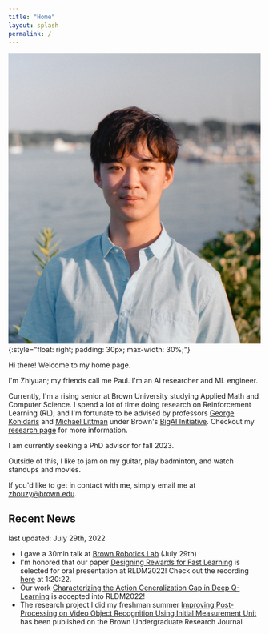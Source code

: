```yaml
---
title: "Home"
layout: splash
permalink: /
---
```


![Zhiyuan Paul Zhou](./images/profile.JPG)
{:style="float: right; padding: 30px; max-width: 30%;"}

Hi there! Welcome to my home page. 

I'm Zhiyuan; my friends call me Paul. I'm an AI researcher and ML engineer.

Currently, I'm a rising senior at Brown University studying Applied Math and Computer Science. I spend a lot of time doing research on Reinforcement Learning (RL), and I'm fortunate to be advised by professors [George Konidaris](https://cs.brown.edu/people/gdk/) and [Michael Littman](https://www.littmania.com) under Brown's [BigAI Initiative](http://bigai.cs.brown.edu). Checkout my [research page](/_pages/research.md) for more information.

I am currently seeking a PhD advisor for fall 2023.

Outside of this, I like to jam on my guitar, play badminton, and watch standups and movies. 

If you'd like to get in contact with me, simply email me at [zhouzy@brown.edu](mailto:zhouzy@brown.edu).

## Recent News
last updated: July 29th, 2022
- I gave a 30min talk at [Brown Robotics Lab](http://robotics.cs.brown.edu) (July 29th)
- I'm honored that our paper [Designing Rewards for Fast Learning](https://arxiv.org/abs/2205.15400?context=cs.AI) is selected for oral presentation at RLDM2022! Check out the recording [here](https://brown.hosted.panopto.com/Panopto/Pages/Viewer.aspx?id=7adfa2ab-3dde-46ab-b69e-aea800efe5ef) at 1:20:22.
- Our work [Characterizing the Action Generalization Gap in Deep Q-Learning](https://arxiv.org/abs/2205.05588) is accepted into RLDM2022!
- The research project I did my freshman summer [Improving Post-Processing on Video Object Recognition Using Initial Measurement Unit](https://brownresearchclub.weebly.com/spring-2022.html) has been published on the Brown Undergraduate Research Journal